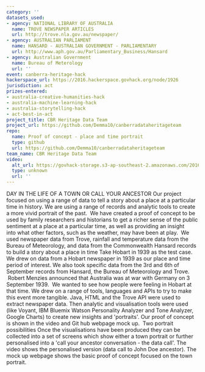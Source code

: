 ```yaml
---
category: ''
datasets_used:
- agency: NATIONAL LIBRARY OF AUSTRALIA
  name: TROVE NEWSPAPER ARTICLES
  url: http://trove.nla.gov.au/newspaper/
- agency: AUSTRALIAN PARLIAMENT
  name: HANSARD - AUSTRALIAN GOVERNMENT - PARLIAMENTARY
  url: http://www.aph.gov.au/Parliamentary_Business/Hansard
- agency: Australian Government
  name: Bureau of Meterology
  url: ''
event: canberra-heritage-hack
hackerspace_url: https://2016.hackerspace.govhack.org/node/1926
jurisdiction: act
prizes-entered:
- australia-creative-humanities-hack
- australia-machine-learning-hack
- australia-storytelling-hack
- act-best-in-act
project_title: CBR Heritage Data Team
project_url: https://github.com/Demma10/canberradataheritageteam
repo:
  name: Proof of concept - place and time portrait
  type: github
  url: https://github.com/Demma10/canberradataheritageteam
team_name: CBR Heritage Data Team
video:
  alt_url: https://govhack-storage.s3-ap-southeast-2.amazonaws.com/2016/2016GOVHACK%20CBR%20HD%20TEAM.mp4
  type: unknown
  url: ''
---
```


DAY IN THE LIFE OF A TOWN OR CALL YOUR ANCESTOR
Our project focused on using a range of data to tell a story about a place at a particular time in history. We are using a range of records and analytic tools to create a more vivid portrait of the past. 
We have created a proof of concept to be used by family researchers and historians to get a richer sense of the public sentiment at a place at a particular time, as well as providing an insight into what other factors, such as the weather, may have been at play.  We used newspaper data from Trove, rainfall and temperature data from the Bureau of Meteorology, and data from the Commonwealth Hansard records to build a story about a place in time
Take Hobart in 1939 as the test case. 
We drew on data from a Hobart newspaper in 1939 as our place and time period of interest. We also took specific data from the 3rd and 6th of September records from Hansard, the Bureau of Meteorology and Trove.  Robert Menzies announced that Australia was at war with Germany on 3 September 1939.  We wanted to see how people were feeling in Hobart at that time. We drew on a range of tools, languages and APIs to try to make this event more tangible. Java, HTML and the Trove API were used to extract newspaper data. Then analytic and visualisation tools were used (like Voyant, IBM Bluemix Watson Personality Analyzer and Tone Analyzer, Google Charts) to create new insights and 'portraits'. Our proof of concept is shown in the video and Git hub webpage mock up. 
Two portrait possibilities
Once the visualisations have been produced they can be collected into a set of screens which show either a town portrait or further personalised into a 'call your ancestor conversation - the data call'. The video shows the personalised version (data call to John Doe ancestor). The mock up webpage shows the basic proof of concept focused on the town portrait. 
 
​​​​​​​